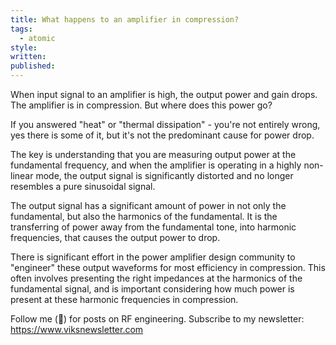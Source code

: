 ```yaml
---
title: What happens to an amplifier in compression?
tags:
  - atomic
style: 
written: 
published:
---
```

When input signal to an amplifier is high, the output power and gain drops. The amplifier is in compression. But where does this power go?

If you answered "heat" or "thermal dissipation" -  you're not entirely wrong, yes there is some of it, but it's not the predominant cause for power drop.

The key is understanding that you are measuring output power at the fundamental frequency, and when the amplifier is operating in a highly non-linear mode, the output signal is significantly distorted and no longer resembles a pure sinusoidal signal.

The output signal has a significant amount of power in not only the fundamental, but also the harmonics of the fundamental. It is the transferring of power away from the fundamental tone, into harmonic frequencies, that causes the output power to drop.

There is significant effort in the power amplifier design community to "engineer" these output waveforms for most efficiency in compression. This often involves presenting the right impedances at the harmonics of the fundamental signal, and is important considering how much power is present at these harmonic frequencies in compression.

Follow me (🔔) for posts on RF engineering.
Subscribe to my newsletter: https://www.viksnewsletter.com